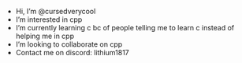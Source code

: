 - Hi, I’m @cursedverycool
-  I’m interested in cpp
-  I’m currently learning c bc of people telling me to learn c instead of helping me in cpp
-  I’m looking to collaborate on cpp
-  Contact me on discord: lithium1817

<!---
cursedverycool/cursedverycool is a ✨ special ✨ repository because its `README.md` (this file) appears on your GitHub profile.
You can click the Preview link to take a look at your changes.
--->
